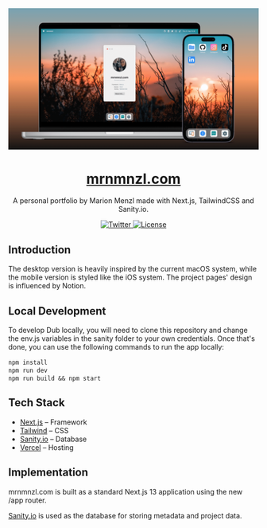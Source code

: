 <a href="https://mrnmnzl.com">
  <img alt="MRNMNZL Portfolio - A personal portfolio by Marion Menzl" src="hero-image.png">
  <h1 align="center">mrnmnzl.com</h1>
</a>

<p align="center">
  A personal portfolio by Marion Menzl made with Next.js, TailwindCSS and Sanity.io. 
</p>

<p align="center">
  <a href="https://twitter.com/mrnmnzl">
    <img src="https://img.shields.io/twitter/follow/mrnmnzl?style=flat&label=%40mrnmnzl&logo=twitter&color=0bf&logoColor=fff" alt="Twitter" />
  </a>
  <a href="https://github.com/steven-tey/dub/blob/main/LICENSE">
    <img src="https://img.shields.io/github/license/steven-tey/dub?label=license&logo=github&color=f80&logoColor=fff" alt="License" />
  </a>
</p>

## Introduction

The desktop version is heavily inspired by the current macOS system, while the mobile version is styled like the iOS system. The project pages' design is influenced by Notion.

## Local Development

To develop Dub locally, you will need to clone this repository and change the env.js variables in the sanity folder to your own credentials.
Once that's done, you can use the following commands to run the app locally:

```
npm install
npm run dev
npm run build && npm start
```

## Tech Stack

- [Next.js](https://nextjs.org/) – Framework
- [Tailwind](https://tailwindcss.com/) – CSS
- [Sanity.io](https://sanity.io/) – Database
- [Vercel](https://vercel.com/) – Hosting

## Implementation

mrnmnzl.com is built as a standard Next.js 13 application using the new /app router.

[Sanity.io](https://www.sanity.io/) is used as the database for storing metadata and project data.
